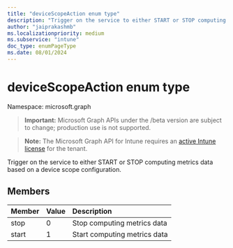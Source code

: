 ```yaml
---
title: "deviceScopeAction enum type"
description: "Trigger on the service to either START or STOP computing metrics data based on a device scope configuration."
author: "jaiprakashmb"
ms.localizationpriority: medium
ms.subservice: "intune"
doc_type: enumPageType
ms.date: 08/01/2024
---
```


# deviceScopeAction enum type

Namespace: microsoft.graph

> **Important:** Microsoft Graph APIs under the /beta version are subject to change; production use is not supported.

> **Note:** The Microsoft Graph API for Intune requires an [active Intune license](https://go.microsoft.com/fwlink/?linkid=839381) for the tenant.

Trigger on the service to either START or STOP computing metrics data based on a device scope configuration.

## Members
|Member|Value|Description|
|:---|:---|:---|
|stop|0|Stop computing metrics data| 
|start|1|Start computing metrics data|
